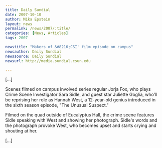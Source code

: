 ```yaml
---
title: Daily Sundial 
date: 2007-10-10
author: Mika Epstein
layout: news
permalink: /news/2007/:title/
categories: [News, Articles]
tags: 2007

newstitle: "Makers of &#8216;CSI' film episode on campus"
newsauthor: Daily Sundial
newssource: Daily Sundial
newsurl: http://media.sundial.csun.edu

---
```


[...]

Scenes filmed on campus involved series regular Jorja Fox, who plays Crime Scene Investigator Sara Sidle, and guest star Juliette Goglia, who'll be reprising her role as Hannah West, a 12-year-old genius introduced in the sixth season episode, "The Unusual Suspect."

Filmed on the quad outside of Eucalyptus Hall, the crime scene features Sidle speaking with West and showing her photograph. Sidle's words and the photograph provoke West, who becomes upset and starts crying and shouting at her.

[...]